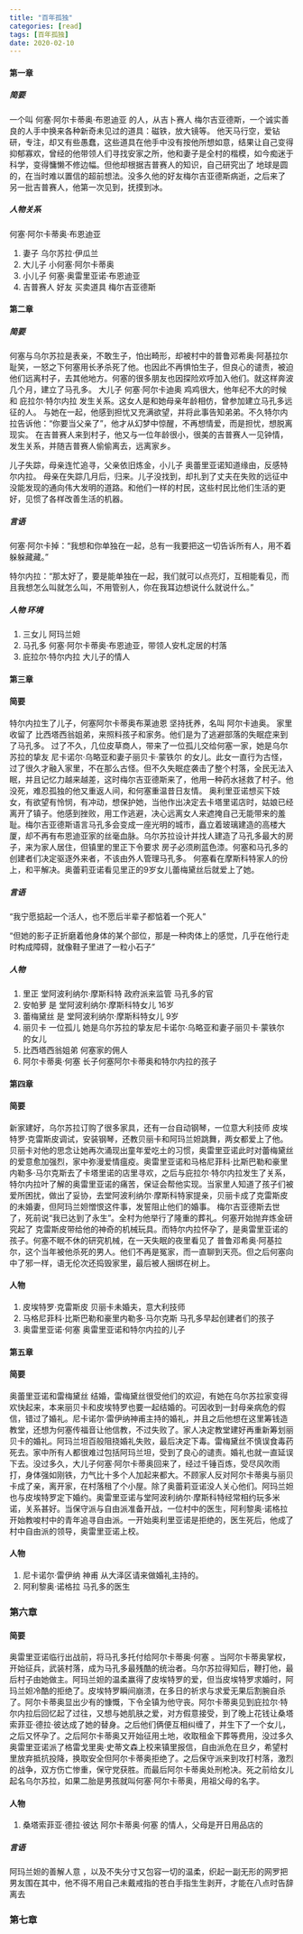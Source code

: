 ```yaml
---
title: "百年孤独"
categories: [read]
tags: [百年孤独]
date: 2020-02-10
---
```


#### 第一章
##### 简要
一个叫 何塞·阿尔卡蒂奥·布恩迪亚 的人，从吉卜赛人 梅尔吉亚德斯，一个诚实善良的人手中换来各种新奇未见过的道具：磁铁，放大镜等。 他天马行空，爱钻研，专注，却又有些愚蠢，这些道具在他手中没有按他所想如意，结果让自己变得抑郁寡欢，曾经的他带领人们寻找安家之所，他和妻子是全村的楷模，如今痴迷于科学，变得慵懒不修边幅。但他却根据吉普赛人的知识，自己研究出了 地球是圆的，在当时难以置信的超前想法。没多久他的好友梅尔吉亚德斯病逝，之后来了 另一批吉普赛人，他第一次见到，抚摸到冰。

##### 人物关系
何塞·阿尔卡蒂奥·布恩迪亚
1. 妻子 乌尔苏拉·伊瓜兰
2. 大儿子 小何塞·阿尔卡蒂奥
3. 小儿子 何塞·奥雷里亚诺·布恩迪亚
4. 吉普赛人 好友 买卖道具  梅尔吉亚德斯


#### 第二章
##### 简要
何塞与乌尔苏拉是表亲，不敢生子，怕出畸形，却被村中的普鲁邓希奥·阿基拉尔耻笑，一怒之下何塞用长矛杀死了他。也因此不再惧怕生子，但良心的谴责，被迫他们远离村子，去其他地方。何塞的很多朋友也因探险欢呼加入他们。就这样奔波几个月，建立了马孔多。
大儿子 何塞·阿尔卡迪奥 鸡鸡很大，他年纪不大的时候和 庇拉尔·特尔内拉 发生关系。这女人是和她母亲年龄相仿，曾参加建立马孔多远征的人。
与她在一起，他感到担忧又充满欲望，并将此事告知弟弟。不久特尔内拉告诉他：“你要当父亲了”，他才从幻梦中惊醒，不再想情爱，而是担忧，想脱离现实。
在吉普赛人来到村子，他又与一位年龄很小，很美的吉普赛人一见钟情，发生关系，并随吉普赛人偷偷离去，远离家乡。

儿子失踪，母亲连忙追寻，父亲依旧炼金，小儿子 奥蕾里亚诺知道缘由，反感特尔内拉。 母亲在失踪几月后，归来。儿子没找到，却扎到了丈夫在失败的远征中没能发现的通向伟大发明的道路。和他们一样的村民，这些村民比他们生活的更好，见惯了各样改善生活的机器。

##### 言语
何塞·阿尔卡掉：“我想和你单独在一起，总有一我要把这一切告诉所有人，用不着躲躲藏藏。”

特尔内拉：“那太好了，要是能单独在一起，我们就可以点亮灯，互相能看见，而且我想怎么叫就怎么叫，不用管别人，你在我耳边想说什么就说什么。”

##### 人物 环境
1. 三女儿 阿玛兰妲
2. 马孔多 何塞·阿尔卡蒂奥·布恩迪亚，带领人安札定居的村落
3. 庇拉尔·特尔内拉 大儿子的情人

#### 第三章
#### 简要
特尔内拉生了儿子，何塞阿尔卡蒂奥布莱迪恩 坚持抚养，名叫 阿尔卡迪奥。 家里收留了 比西塔西翁姐弟，来照料孩子和家务。他们是为了逃避部落的失眠症来到了马孔多。
过了不久，几位皮草商人，带来了一位孤儿交给何塞一家，她是乌尔苏拉的挚友
尼卡诺尔·乌略亚和妻子丽贝卡·蒙铁尔 的女儿。此女一直行为古怪，过了很久才融入家里，不在那么古怪。但不久失眠症袭击了整个村落，全民无法入眠，并且记忆力越来越差，这时梅尔吉亚德斯来了，他用一种药水拯救了村子。他没死，难忍孤独的他又重返人间，和何塞重温昔日友情。
奥利里亚诺想买下妓女，有欲望有怜悯，有冲动，想保护她，当他作出决定去卡塔里诺店时，姑娘已经离开了镇子。他感到挫败，用工作逃避，决心远离女人来遮掩自己无能带来的羞耻。梅尔吉亚德斯语言马孔多会变成一座光明的城市，矗立着玻璃建造的高楼大厦，却不再有布恩迪亚家的丝毫血脉。乌尔苏拉设计并找人建造了马孔多最大的房子，来为家人居住，但镇里的里正下令要求 房子必须刷蓝色漆。何塞和马孔多的创建者们决定驱逐外来者，不该由外人管理马孔多。
何塞看在摩斯科特家人的份上，和平解决。奥蕾莉亚诺看见里正的9岁女儿蕾梅黛丝后就爱上了她。

##### 言语
“我宁愿掂起一个活人，也不愿后半辈子都惦着一个死人”

“但她的影子正折磨着他身体的某个部位，那是一种肉体上的感觉，几乎在他行走时构成障碍，就像鞋子里进了一粒小石子”

##### 人物
1. 里正 堂阿波利纳尔·摩斯科特 政府派来监管 马孔多的官
2. 安帕萝 是 堂阿波利纳尔·摩斯科特女儿 16岁
3. 蕾梅黛丝 是 堂阿波利纳尔·摩斯科特女儿 9岁
4. 丽贝卡 一位孤儿 她是乌尔苏拉的挚友尼卡诺尔·乌略亚和妻子丽贝卡·蒙铁尔 的女儿
5. 比西塔西翁姐弟 何塞家的佣人
6. 阿尔卡蒂奥·何塞 长子何塞阿尔卡蒂奥和特尔内拉的孩子


#### 第四章
#### 简要
新家建好，乌尔苏拉订购了很多家具，还有一台自动钢琴，一位意大利技师 皮埃特罗·克雷斯皮调试，安装钢琴，还教贝丽卡和阿玛兰妲跳舞，两女都爱上了他。贝丽卡对他的思念让她再次涌现出童年爱吃土的习惯，奥雷里亚诺此时对蕾梅黛丝的爱意愈加强烈，家中弥漫爱情瘟疫。奥雷里亚诺和马格尼菲科·比斯巴勒和豪里内勒多·马尔克斯去了卡塔里诺的店里寻欢，之后与庇拉尔·特尔内拉发生了关系，特尔内拉叶了解的奥雷里亚诺的痛苦，保证会帮他实现。当家里人知道了孩子们被爱所困扰，做出了妥协，去堂阿波利纳尔·摩斯科特家提亲，贝丽卡成了克雷斯皮的未婚妻，但阿玛兰妲憎恨这件事，发誓阻止他们的婚事。
梅尔吉亚德斯去世了，死前说“我已达到了永生”。全村为他举行了隆重的葬礼。何塞开始抛弃炼金研究起了 克雷斯皮带给他的神奇的机械玩具。而特尔内拉怀孕了，是奥雷里亚诺的孩子。何塞不眠不休的研究机械，在一天失眠的夜里看见了 普鲁邓希奥·阿基拉尔，这个当年被他杀死的男人。他们不再是冤家，而一直聊到天亮。但之后何塞向中了邪一样，语无伦次还捣毁家里，最后被人捆绑在树上。

#### 人物
1. 皮埃特罗·克雷斯皮 贝丽卡未婚夫，意大利技师
2. 马格尼菲科·比斯巴勒和豪里内勒多·马尔克斯 马孔多早起创建者们的孩子
3. 奥雷里亚诺·何塞 奥雷里亚诺和特尔内拉的儿子


#### 第五章
#### 简要
奥蕾里亚诺和雷梅黛丝 结婚，雷梅黛丝很受他们的欢迎，有她在乌尔苏拉家变得欢快起来，本来丽贝卡和皮埃特罗也要一起结婚的。可因收到一封母亲病危的假信，错过了婚礼。尼卡诺尔·雷伊纳神甫主持的婚礼，并且之后他想在这里筹钱造教堂，还想为何塞传福音让他信教，不过失败了。家人决定教堂建好再重新筹划丽贝卡的婚礼。阿玛兰坦百般阻挠婚礼失败，最后决定下毒。雷梅黛丝不慎误食毒药死去。家中所有人都很难过包括阿玛兰坦，受到了良心的谴责。婚礼也就一直延误下去。没过多久，大儿子何塞·阿尔卡蒂奥回来了，经过千锤百炼，受尽风吹雨打，身体强如刚铁，力气比十多个人加起来都大。不顾家人反对阿尔卡蒂奥与丽贝卡成了亲，离开家，在村落租了个小屋。除了奥蕾莉亚诺没人关心他们。阿玛兰妲也与皮埃特罗定下婚约。奥雷里亚诺与堂阿波利纳尔·摩斯科特经常相约玩多米诺，关系甚好。当保守派与自由派准备开战，一位村中的医生，阿利黎奥·诺格拉开始教唆村中的青年追寻自由派。一开始奥利里亚诺是拒绝的，医生死后，他成了村中自由派的领导，奥雷里亚诺上校。 

#### 人物
1. 尼卡诺尔·雷伊纳 神甫 从大泽区请来做婚礼主持的。
2. 阿利黎奥·诺格拉 马孔多的医生


### 第六章
#### 简要
奥雷里亚诺临行出战前，将马孔多托付给阿尔卡蒂奥·何塞 。当阿尔卡蒂奥掌权，开始征兵，武装村落，成为马孔多最残酷的统治者。乌尔苏拉得知后，鞭打他，最后村子由她做主。阿玛兰妲的温柔赢得了皮埃特罗的爱，但当皮埃特罗求婚时，阿玛兰妲冷酷的拒绝了。皮埃特罗瞬间崩溃，在多日的祈求与求爱无果后割腕自杀了。阿尔卡蒂奥显出少有的慷慨，下令全镇为他守丧。阿尔卡蒂奥见到庇拉尔·特尔内拉后回忆起了过往，又想与她肌肤之爱，对方假意接受，到了晚上花钱让桑塔索菲亚·德拉·彼达成了她的替身。之后他们俩便互相纠缠了，并生下了一个女儿，之后又怀孕了。之后阿尔卡蒂奥又开始征用土地，收取租金下葬等费用，没过多久奥雷里亚诺派了格雷戈里奥·史蒂文森上校来镇里报信，自由派危在旦夕，希望村里放弃抵抗投降，换取安全但阿尔卡蒂奥拒绝了。之后保守派来到攻打村落，激烈的战争，双方伤亡惨重，保守党获胜。而最后阿尔卡蒂奥处刑枪决。死之前给女儿起名乌尔苏拉，如果二胎是男孩就叫何塞·阿尔卡蒂奥，用祖父母的名字。
#### 人物
1. 桑塔索菲亚·德拉·彼达 阿尔卡蒂奥·何塞 的情人，父母是开日用品店的

##### 言语
阿玛兰妲的善解人意 ，以及不失分寸又包容一切的温柔，织起一副无形的网罗把男友围在其中，他不得不用自己未戴戒指的苍白手指生生剥开，才能在八点时告辞离去

### 第七章 